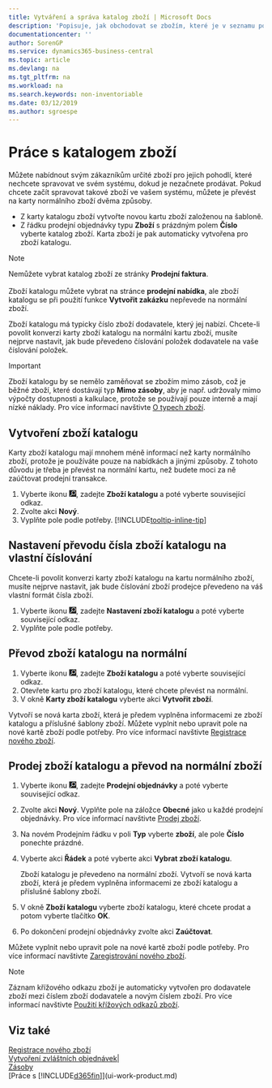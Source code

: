 ```yaml
---
title: Vytváření a správa katalog zboží | Microsoft Docs
description: 'Popisuje, jak obchodovat se zbožím, které je v seznamu položek vašich dodavatelů, ale nikoli ve vašem vlastním seznamu zboží.'
documentationcenter: ''
author: SorenGP
ms.service: dynamics365-business-central
ms.topic: article
ms.devlang: na
ms.tgt_pltfrm: na
ms.workload: na
ms.search.keywords: non-inventoriable
ms.date: 03/12/2019
ms.author: sgroespe
---
```

# <a name="work-with-catalog-items"></a>Práce s katalogem zboží
Můžete nabídnout svým zákazníkům určité zboží pro jejich pohodlí, které nechcete spravovat ve svém systému, dokud je nezačnete prodávat. Pokud chcete začít spravovat takové zboží ve vašem systému, můžete je převést na karty normálního zboží dvěma způsoby.

* Z karty katalogu zboží vytvořte novou kartu zboží založenou na šabloně.
* Z řádku prodejní objednávky typu **Zboží** s prázdným polem **Číslo** vyberte katalog zboží. Karta zboží je pak automaticky vytvořena pro zboží katalogu.

> [!NOTE]  
> Nemůžete vybrat katalog zboží ze stránky **Prodejní faktura**.<br /><br />
> Zboží katalogu můžete vybrat na stránce **prodejní nabídka**, ale zboží katalogu se při použití funkce **Vytvořit zakázku** nepřevede na normální zboží.

Zboží katalogu má typicky číslo zboží dodavatele, který jej nabízí. Chcete-li povolit konverzi karty zboží katalogu na normální kartu zboží, musíte nejprve nastavit, jak bude převedeno číslování položek dodavatele na vaše číslování položek.   

> [!Important]
> Zboží katalogu by se nemělo zaměňovat se zbožím mimo zásob, což je běžné zboží, které dostávají typ **Mimo zásoby**, aby je např. udržovaly mimo výpočty dostupnosti a kalkulace, protože se používají pouze interně a mají nízké náklady. Pro více informací navštivte [O typech zboží](inventory-about-item-types.md).

## <a name="to-create-a-catalog-item"></a>Vytvoření zboží katalogu
Karty zboží katalogu mají mnohem méně informací než karty normálního zboží, protože je používáte pouze na nabídkách a jinými způsoby. Z tohoto důvodu je třeba je převést na normální kartu, než budete moci za ně zaúčtovat prodejní transakce.

1. Vyberte ikonu ![Žárovky, která otevře funkci Řekněte mi](media/ui-search/search_small.png "Řekněte mi, co chcete dělat"), zadejte **Zboží katalogu** a poté vyberte související odkaz.
2. Zvolte akci **Nový**.
3. Vyplňte pole podle potřeby. [!INCLUDE[tooltip-inline-tip](includes/tooltip-inline-tip_md.md)]

## <a name="to-set-up-how-catalog-item-numbers-are-converted-to-your-own-numbering"></a>Nastavení převodu čísla zboží katalogu na vlastní číslování
Chcete-li povolit konverzi karty zboží katalogu na kartu normálního zboží, musíte nejprve nastavit, jak bude číslování zboží prodejce převedeno na váš vlastní formát čísla zboží.

1. Vyberte ikonu ![Žárovky, která otevře funkci Řekněte mi](media/ui-search/search_small.png "Řekněte mi, co chcete dělat"), zadejte **Nastavení zboží katalogu** a poté vyberte související odkaz.
2. Vyplňte pole podle potřeby.

## <a name="to-convert-a-catalog-item-to-a-normal-item"></a>Převod zboží katalogu na normální
1. Vyberte ikonu ![Žárovky, která otevře funkci Řekněte mi](media/ui-search/search_small.png "Řekněte mi, co chcete dělat"), zadejte **Zboží katalogu** a poté vyberte související odkaz.
2. Otevřete kartu pro zboží katalogu, které chcete převést na normální.
3. V okně **Karty zboží katalogu** vyberte akci **Vytvořit zboží**.

Vytvoří se nová karta zboží, která je předem vyplněna informacemi ze zboží katalogu a příslušné šablony zboží. Můžete vyplnit nebo upravit pole na nové kartě zboží podle potřeby. Pro více informací navštivte [Registrace nového zboží](inventory-how-register-new-items.md).

## <a name="to-sell-a-catalog-item-and-convert-it-to-a-normal-item"></a>Prodej zboží katalogu a převod na normální zboží
1. Vyberte ikonu ![Žárovky, která otevře funkci Řekněte mi](media/ui-search/search_small.png "Řekněte mi, co chcete dělat"), zadejte **Prodejní objednávky** a poté vyberte související odkaz.
2. Zvolte akci **Nový**. Vyplňte pole na záložce **Obecné** jako u každé prodejní objednávky. Pro více informací navštivte [Prodej zboží](sales-how-sell-products.md).
3. Na novém Prodejním řádku v poli **Typ** vyberte **zboží**, ale pole **Číslo** ponechte prázdné.
4. Vyberte akci **Řádek** a poté vyberte akci **Vybrat zboží katalogu**.

    Zboží katalogu je převedeno na normální zboží. Vytvoří se nová karta zboží, která je předem vyplněna informacemi ze zboží katalogu a příslušné šablony zboží.
5. V okně **Zboží katalogu** vyberte zboží katalogu, které chcete prodat a potom vyberte tlačítko **OK**.
6. Po dokončení prodejní objednávky zvolte akci **Zaúčtovat**.

Můžete vyplnit nebo upravit pole na nové kartě zboží podle potřeby. Pro více informací navštivte [ Zaregistrování nového zboží](inventory-how-register-new-items.md).

> [!NOTE]  
>   Záznam křížového odkazu zboží je automaticky vytvořen pro dodavatele zboží mezi číslem zboží dodavatele a novým číslem zboží. Pro více informací navštivte [Použití křížových odkazů zboží](inventory-how-use-item-cross-refs.md).

## <a name="see-also"></a>Viz také
[Registrace nového zboží](inventory-how-register-new-items.md)  
[Vytvoření zvláštních objednávek](sales-how-to-create-special-orders.md)|  
[Zásoby](inventory-manage-inventory.md)  
[Práce s [!INCLUDE[d365fin](includes/d365fin_md.md)]](ui-work-product.md)
